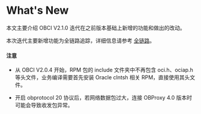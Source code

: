 # What's New

本文主要介绍 OBCI V2.1.0 迭代在之前版本基础上新增的功能和做出的改动。

本次迭代主要新增功能为全链路追踪，详细信息请参考 [全链路](9.full-link/1.full-link-introduction.md)。

  <main id="notice" type='notice'>
    <h4>注意</h4>
    <ul>
    <li>
    <p>从 OBCI V2.0.4 开始，RPM 包的 include 文件夹中不再包含 oci.h、ociap.h 等头文件，业务编译需要首先安装 Oracle clntsh 相关 RPM，直接使用其头文件。</p>
    </li>
    <li>
    <p>开启 obprotocol 20 协议后，若网络数据包过大，连接 OBProxy 4.0 版本时可能会导致收发包异常。</p>
    </li>
    </ul>
  </main>
